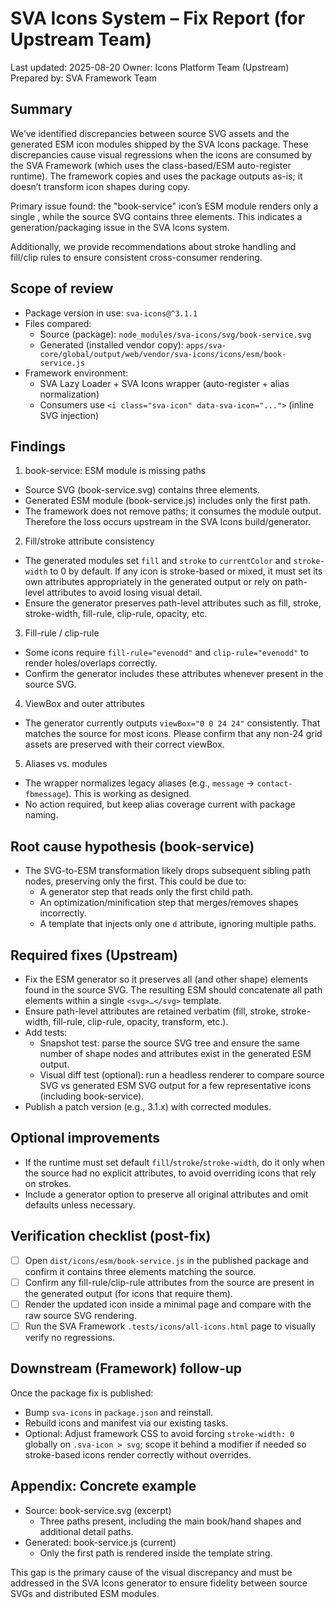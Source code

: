 # SVA Icons System – Fix Report (for Upstream Team)

Last updated: 2025-08-20
Owner: Icons Platform Team (Upstream)  
Prepared by: SVA Framework Team

## Summary

We’ve identified discrepancies between source SVG assets and the generated ESM icon modules shipped by the SVA Icons package. These discrepancies cause visual regressions when the icons are consumed by the SVA Framework (which uses the class-based/ESM auto-register runtime). The framework copies and uses the package outputs as-is; it doesn’t transform icon shapes during copy.

Primary issue found: the "book-service" icon’s ESM module renders only a single <path>, while the source SVG contains three <path> elements. This indicates a generation/packaging issue in the SVA Icons system.

Additionally, we provide recommendations about stroke handling and fill/clip rules to ensure consistent cross-consumer rendering.

## Scope of review

- Package version in use: `sva-icons@^3.1.1`
- Files compared:
  - Source (package): `node_modules/sva-icons/svg/book-service.svg`
  - Generated (installed vendor copy): `apps/sva-core/global/output/web/vendor/sva-icons/icons/esm/book-service.js`
- Framework environment:
  - SVA Lazy Loader + SVA Icons wrapper (auto-register + alias normalization)
  - Consumers use `<i class="sva-icon" data-sva-icon="...">` (inline SVG injection)

## Findings

1) book-service: ESM module is missing paths
- Source SVG (book-service.svg) contains three <path> elements.
- Generated ESM module (book-service.js) includes only the first path.
- The framework does not remove paths; it consumes the module output. Therefore the loss occurs upstream in the SVA Icons build/generator.

2) Fill/stroke attribute consistency
- The generated modules set `fill` and `stroke` to `currentColor` and `stroke-width` to 0 by default. If any icon is stroke-based or mixed, it must set its own attributes appropriately in the generated output or rely on path-level attributes to avoid losing visual detail.
- Ensure the generator preserves path-level attributes such as fill, stroke, stroke-width, fill-rule, clip-rule, opacity, etc.

3) Fill-rule / clip-rule
- Some icons require `fill-rule="evenodd"` and `clip-rule="evenodd"` to render holes/overlaps correctly.
- Confirm the generator includes these attributes whenever present in the source SVG.

4) ViewBox and outer attributes
- The generator currently outputs `viewBox="0 0 24 24"` consistently. That matches the source for most icons. Please confirm that any non-24 grid assets are preserved with their correct viewBox.

5) Aliases vs. modules
- The wrapper normalizes legacy aliases (e.g., `message` -> `contact-fbmessage`). This is working as designed.
- No action required, but keep alias coverage current with package naming.

## Root cause hypothesis (book-service)

- The SVG-to-ESM transformation likely drops subsequent sibling path nodes, preserving only the first. This could be due to:
  - A generator step that reads only the first child path.
  - An optimization/minification step that merges/removes shapes incorrectly.
  - A template that injects only one `d` attribute, ignoring multiple paths.

## Required fixes (Upstream)

- Fix the ESM generator so it preserves all <path> (and other shape) elements found in the source SVG. The resulting ESM should concatenate all path elements within a single `<svg>…</svg>` template.
- Ensure path-level attributes are retained verbatim (fill, stroke, stroke-width, fill-rule, clip-rule, opacity, transform, etc.).
- Add tests:
  - Snapshot test: parse the source SVG tree and ensure the same number of shape nodes and attributes exist in the generated ESM output.
  - Visual diff test (optional): run a headless renderer to compare source SVG vs generated ESM SVG output for a few representative icons (including book-service).
- Publish a patch version (e.g., 3.1.x) with corrected modules.

## Optional improvements

- If the runtime must set default `fill`/`stroke`/`stroke-width`, do it only when the source had no explicit attributes, to avoid overriding icons that rely on strokes.
- Include a generator option to preserve all original attributes and omit defaults unless necessary.

## Verification checklist (post-fix)

- [ ] Open `dist/icons/esm/book-service.js` in the published package and confirm it contains three <path> elements matching the source.
- [ ] Confirm any fill-rule/clip-rule attributes from the source are present in the generated output (for icons that require them).
- [ ] Render the updated icon inside a minimal page and compare with the raw source SVG rendering.
- [ ] Run the SVA Framework `.tests/icons/all-icons.html` page to visually verify no regressions.

## Downstream (Framework) follow-up

Once the package fix is published:
- Bump `sva-icons` in `package.json` and reinstall.
- Rebuild icons and manifest via our existing tasks.
- Optional: Adjust framework CSS to avoid forcing `stroke-width: 0` globally on `.sva-icon > svg`; scope it behind a modifier if needed so stroke-based icons render correctly without overrides.

## Appendix: Concrete example

- Source: book-service.svg (excerpt)
  - Three paths present, including the main book/hand shapes and additional detail paths.
- Generated: book-service.js (current)
  - Only the first path is rendered inside the template string.

This gap is the primary cause of the visual discrepancy and must be addressed in the SVA Icons generator to ensure fidelity between source SVGs and distributed ESM modules.
